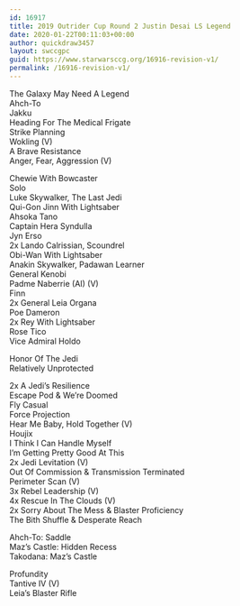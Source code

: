 ```yaml
---
id: 16917
title: 2019 Outrider Cup Round 2 Justin Desai LS Legend
date: 2020-01-22T00:11:03+00:00
author: quickdraw3457
layout: swccgpc
guid: https://www.starwarsccg.org/16916-revision-v1/
permalink: /16916-revision-v1/
---
```

The Galaxy May Need A Legend  
Ahch-To  
Jakku  
Heading For The Medical Frigate  
Strike Planning  
Wokling (V)  
A Brave Resistance  
Anger, Fear, Aggression (V)  
  
Chewie With Bowcaster  
Solo  
Luke Skywalker, The Last Jedi  
Qui-Gon Jinn With Lightsaber  
Ahsoka Tano  
Captain Hera Syndulla  
Jyn Erso  
2x Lando Calrissian, Scoundrel  
Obi-Wan With Lightsaber  
Anakin Skywalker, Padawan Learner  
General Kenobi  
Padme Naberrie (AI) (V)  
Finn  
2x General Leia Organa  
Poe Dameron  
2x Rey With Lightsaber  
Rose Tico  
Vice Admiral Holdo  
  
Honor Of The Jedi  
Relatively Unprotected  
  
2x A Jedi&#8217;s Resilience  
Escape Pod & We&#8217;re Doomed  
Fly Casual  
Force Projection  
Hear Me Baby, Hold Together (V)  
Houjix  
I Think I Can Handle Myself  
I&#8217;m Getting Pretty Good At This  
2x Jedi Levitation (V)  
Out Of Commission & Transmission Terminated  
Perimeter Scan (V)  
3x Rebel Leadership (V)  
4x Rescue In The Clouds (V)  
2x Sorry About The Mess & Blaster Proficiency  
The Bith Shuffle & Desperate Reach  
  
Ahch-To: Saddle  
Maz&#8217;s Castle: Hidden Recess  
Takodana: Maz&#8217;s Castle  
  
Profundity  
Tantive IV (V)  
Leia&#8217;s Blaster Rifle